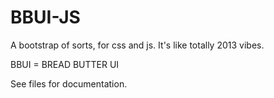 # BBUI-JS
A bootstrap of sorts, for css and js.
It's like totally 2013 vibes.

BBUI = BREAD BUTTER UI

See files for documentation.
